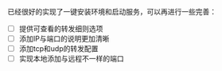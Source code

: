 已经很好的实现了一键安装环境和启动服务，可以再进行一些完善：
- [ ] 提供可查看的转发细则选项
- [ ] 添加IP与端口的说明更加清晰
- [ ] 添加tcp和udp的转发配置
- [ ] 实现本地添加与远程不一样的端口
